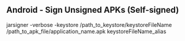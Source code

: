 ## Android - Sign Unsigned APKs (Self-signed)
jarsigner -verbose -keystore /path_to_keystore/keystoreFileName  /path_to_apk_file/application_name.apk keystoreFileName_alias
